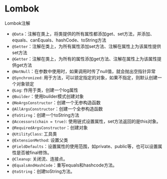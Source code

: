 # Lombok
Lombok注解
* `@Data`：注解在类上，将类提供的所有属性都添加get、set方法，并添加、equals、canEquals、hashCode、toString方法
* `@Setter`：注解在类上，为所有属性添加set方法、注解在属性上为该属性提供set方法
* `@Getter`：注解在类上，为所有的属性添加get方法、注解在属性上为该属性提供get方法
* `@NotNull`：在参数中使用时，如果调用时传了null值，就会抛出空指针异常
* `@Synchronized`: 用于方法，可以锁定指定的对象，如果不指定，则默认创建一个对象锁定
* `@Log`: 作用于类，创建一个log属性
* `@Builder`：使用builder模式创建对象
* `@NoArgsConstructor`：创建一个无参构造函数
* `@AllArgsConstructor`：创建一个全参构造函数
* `@ToStirng`：创建一个toString方法
* `@Accessors(chain = true)`: 使用链式设置属性，set方法返回的是this对象。
* `@RequiredArgsConstructor`：创建对象
* `@UtilityClass`: 工具类
* `@ExtensionMethod`: 设置父类
* `@FieldDefaults`：设置属性的使用范围，如private、public等，也可以设置属性是否被final修饰。
* `@Cleanup`: 关闭流、连接点。
* `@EqualsAndHashCode`：重写equals和hashcode方法。
* `@toString`：创建toString方法。
